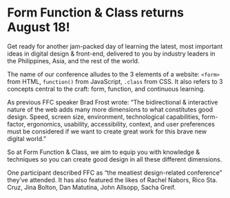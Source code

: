 # Form Function & Class returns August 18!

Get ready for another jam-packed day of learning the latest, most important ideas in digital design & front-end, delivered to you by industry leaders in the Philippines, Asia, and the rest of the world.

The name of our conference alludes to the 3 elements of a website: `<form>` from HTML, `function()` from JavaScript, `.class` from CSS. It also refers to 3 concepts central to the craft: form, function, and continuous learning.

As previous FFC speaker Brad Frost wrote: “The bidirectional & interactive nature of the web adds many more dimensions to what constitutes good design. Speed, screen size, environment, technological capabilities, form-factor, ergonomics, usability, accessibility, context, and user preferences must be considered if we want to create great work for this brave new digital world.”

So at Form Function & Class, we aim to equip you with knowledge & techniques so you can create good design in all these different dimensions.

One participant described FFC as “the meatiest design-related conference” they’ve attended. It has also featured the likes of Rachel Nabors, Rico Sta. Cruz, Jina Bolton, Dan Matutina, John Allsopp, Sacha Greif.

<!-- See what happened last year! -->